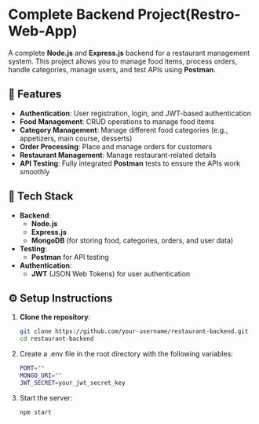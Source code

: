 # Complete Backend Project(Restro-Web-App)

A complete **Node.js** and **Express.js** backend for a restaurant management system. This project allows you to manage food items, process orders, handle categories, manage users, and test APIs using **Postman**.

## 🚀 Features

- **Authentication**: User registration, login, and JWT-based authentication
- **Food Management**: CRUD operations to manage food items
- **Category Management**: Manage different food categories (e.g., appetizers, main course, desserts)
- **Order Processing**: Place and manage orders for customers
- **Restaurant Management**: Manage restaurant-related details
- **API Testing**: Fully integrated **Postman** tests to ensure the APIs work smoothly

## 🔧 Tech Stack

- **Backend**: 
  - **Node.js**
  - **Express.js**
  - **MongoDB** (for storing food, categories, orders, and user data)
- **Testing**: 
  - **Postman** for API testing
- **Authentication**: 
  - **JWT** (JSON Web Tokens) for user authentication

## ⚙️ Setup Instructions

1. **Clone the repository**:
   ```bash
   git clone https://github.com/your-username/restaurant-backend.git
   cd restaurant-backend

2. Create a .env file in the root directory with the following variables:
   ```bash
   PORT=""
   MONGO_URI=""
   JWT_SECRET=your_jwt_secret_key

3. Start the server:
   ```bash
   npm start   
  
